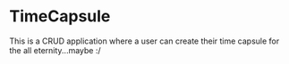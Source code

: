# TimeCapsule
This is a CRUD application where a user can create their time capsule for the all eternity...maybe :/
